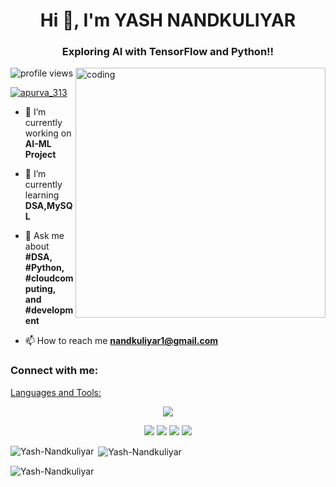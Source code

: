 <h1 align="center">Hi 👋, I'm YASH NANDKULIYAR</h1>
<h3 align="center">Exploring AI with TensorFlow and Python!!</h3>
<img align="right" alt="coding" width="400" src="https://github.com/Yash-Nandkuliyar/Yash-Nandkuliyar/assets/102182985/29e36476-8397-4e2f-be2d-170c4586f5cf">

![profile views](https://komarev.com/ghpvc/?username=Yash-Nandkuliyar&style=flat-square)

<p align="left"> <a href="https://twitter.com/apurva_313" target="blank"><img src="https://img.shields.io/twitter/follow/apurva_313?logo=twitter&style=for-the-badge" alt="apurva_313" /></a> </p>

- 🔭 I’m currently working on **AI-ML Project**

- 🌱 I’m currently learning **DSA,MySQL**

- 💬 Ask me about **#DSA, #Python, #cloudcomputing, and #development**

- 📫 How to reach me **nandkuliyar1@gmail.com**

<h3 align="left">Connect with me:</h3>
<p align="left">
<a href="https://linkedin.com/in/yash-nandkuliyar-13a570223/></a>
</p>

<h3 align="center">Languages and Tools:</h3>

<p align="center">
  <a href="https://skillicons.dev">
    <img src="https://skillicons.dev/icons?i=java,mysql,cpp,c,python,flask,websockets,loggers,requests,error handling,advanced_cybersecurity,gcp,aws,github, tensorflow,vscode,bootstrap,&perline=6" />
  </a>
</p>

<div align="center">
    <img src="http://github-profile-summary-cards.vercel.app/api/cards/profile-details?username=Yash-Nandkuliyar&theme=graywhite" />
    <img src="http://github-profile-summary-cards.vercel.app/api/cards/most-commit-language?username=Yash-Nandkuliyar&theme=graywhite" />
    <img src="http://github-profile-summary-cards.vercel.app/api/cards/stats?username=Yash-Nandkuliyar&theme=graywhite" />
    <img src="https://streak-stats.demolab.com?user=Yash-Nandkuliyar" />
</div>

<p><img align="left" src="https://github-readme-stats.vercel.app/api/top-langs?username=Yash-Nandkuliyar&show_icons=true&locale=en&layout=compact" alt="Yash-Nandkuliyar" /></p>

<p>&nbsp;<img align="center" src="https://github-readme-stats.vercel.app/api?username=Yash-Nandkuliyar&show_icons=true&locale=en" alt="Yash-Nandkuliyar" /></p>

<p><img align="center" src="https://github-readme-streak-stats.herokuapp.com/?user=Yash-Nandkuliyar&" alt="Yash-Nandkuliyar" /></p>

